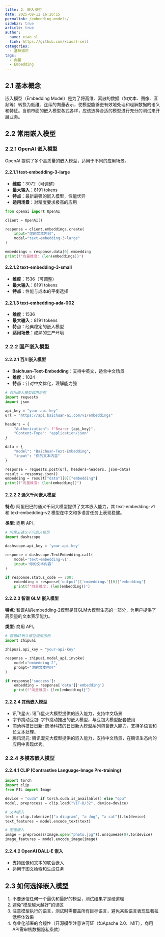 ```yaml
---
title: 2. 嵌入模型
date: 2025-09-12 16:20:15
permalink: /embedding-models/
sidebar: true
article: true
author: 
  name: xiao_sl
  link: https://github.com/xiaosl-cell
categories: 
  - 基础知识
tags: 
  - 向量
  - Embedding
---
```


## 2.1 基本概念
嵌入模型（Embedding Model）是为了将高维、离散的数据（如文本、图像、音频等）转换为低维、连续的向量表示，使模型能够更有效地处理和理解数据的语义和特征。当前市面的嵌入模型各式各样，应该选择合适的模型进行充分的测试来开展业务。

## 2.2 常用嵌入模型

### 2.2.1 OpenAI 嵌入模型

OpenAI 提供了多个高质量的嵌入模型，适用于不同的应用场景。

#### 2.2.1.1 text-embedding-3-large
- **维度**：3072（可调整）
- **最大输入**：8191 tokens
- **特点**：最新最强的嵌入模型，性能优异
- **适用场景**：对精度要求极高的应用

```python
from openai import OpenAI

client = OpenAI()

response = client.embeddings.create(
    input="你的文本内容",
    model="text-embedding-3-large"
)

embeddings = response.data[0].embedding
print(f"向量维度: {len(embeddings)}")
```

#### 2.2.1.2 text-embedding-3-small
- **维度**：1536（可调整）
- **最大输入**：8191 tokens
- **特点**：性能与成本的平衡选择

#### 2.2.1.3 text-embedding-ada-002
- **维度**：1536
- **最大输入**：8191 tokens
- **特点**：经典稳定的嵌入模型
- **适用场景**：成熟的生产环境

### 2.2.2 国产嵌入模型

#### 2.2.2.1 百川嵌入模型
- **Baichuan-Text-Embedding**：支持中英文，适合中文场景
- **维度**：1024
- **特点**：针对中文优化，理解能力强

```python
# 百川嵌入模型调用示例
import requests
import json

api_key = "your-api-key"
url = "https://api.baichuan-ai.com/v1/embeddings"

headers = {
    "Authorization": f"Bearer {api_key}",
    "Content-Type": "application/json"
}

data = {
    "model": "Baichuan-Text-Embedding",
    "input": "你的文本内容"
}

response = requests.post(url, headers=headers, json=data)
result = response.json()
embedding = result["data"][0]["embedding"]
print(f"向量维度: {len(embedding)}")
```

#### 2.2.2.2 通义千问嵌入模型
**特点**: 阿里巴巴的通义千问大模型提供了文本嵌入能力，其 text-embedding-v1 和 text-embedding-v2 模型在中文和多语言任务上表现稳健。

**类型**: 商用 API。

```python
# 阿里云通义千问嵌入模型
import dashscope

dashscope.api_key = 'your-api-key'

response = dashscope.TextEmbedding.call(
    model='text-embedding-v1',
    input='你的文本内容'
)

if response.status_code == 200:
    embedding = response['output']['embeddings'][0]['embedding']
    print(f"向量维度: {len(embedding)}")
```

#### 2.2.2.3 智谱 GLM 嵌入模型
**特点**: 智谱AI的embedding-2模型是其GLM大模型生态的一部分，为用户提供了高质量的文本表示能力。

**类型**: 商用 API。

```python
# 智谱AI嵌入模型调用示例
import zhipuai

zhipuai.api_key = "your-api-key"

response = zhipuai.model_api.invoke(
    model="embedding-2",
    prompt="你的文本内容"
)

if response['success']:
    embedding = response['data']['embedding']
    print(f"向量维度: {len(embedding)}")
```

#### 2.2.2.4 其他嵌入模型

- 讯飞星火: 讯飞星火大模型提供的嵌入能力，支持中文场景
- 字节跳动豆包: 字节跳动推出的嵌入模型，与豆包大模型配套使用
- 商汤科技日日新: 商汤科技的日日新大模型系列包含嵌入能力，支持多语言和长文本处理。
- 腾讯混元: 腾讯混元大模型提供的嵌入能力，支持中文场景，在腾讯生态内的应用中表现优秀。


### 2.2.4 多模态嵌入模型

#### 2.2.4.1 CLIP (Contrastive Language-Image Pre-training)
```python
import torch
import clip
from PIL import Image

device = "cuda" if torch.cuda.is_available() else "cpu"
model, preprocess = clip.load("ViT-B/32", device=device)

# 文本嵌入
text = clip.tokenize(["a diagram", "a dog", "a cat"]).to(device)
text_features = model.encode_text(text)

# 图像嵌入
image = preprocess(Image.open("photo.jpg")).unsqueeze(0).to(device)
image_features = model.encode_image(image)
```

#### 2.2.4.2 OpenAI DALL-E 嵌入
- 支持图像和文本的联合嵌入
- 适用于图文检索和生成任务

## 2.3 如何选择嵌入模型

1. 不要迷信任何一个最优和最好的模型，测试结果才是硬道理
2. 避免"模型越大越好"的误区
3. 注意模型执行的语言，测试时需覆盖所有目标语言，避免某些语言表现显著拉低整体效果
4. 商业化部署的合规性（开源模型注意许可证（如Apache 2.0、MIT），商用API需审核数据隐私条款）

